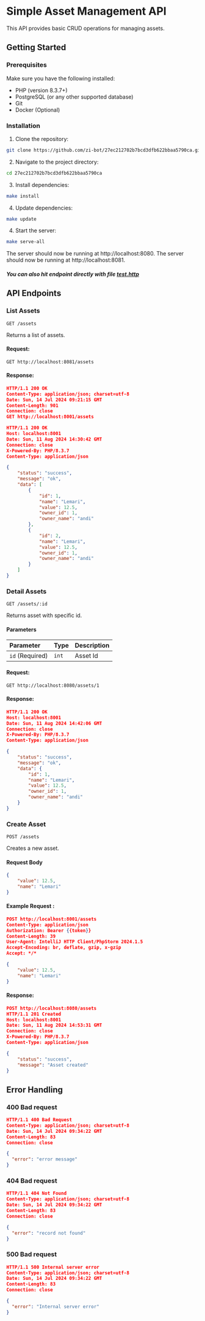# Simple Asset Management API

This API provides basic CRUD operations for managing assets.

## Getting Started

### Prerequisites
Make sure you have the following installed:

- PHP (version 8.3.7+)
- PostgreSQL (or any other supported database)
- Git
- Docker (Optional)

### Installation
1. Clone the repository:

``` bash
git clone https://github.com/zi-bot/27ec212702b7bcd3dfb622bbaa5790ca.git
```
2. Navigate to the project directory:

```bash
cd 27ec212702b7bcd3dfb622bbaa5790ca
```
3. Install dependencies:

```bash
make install
```
4. Update dependencies:
```bash
make update
```
4. Start the server:
```bash
make serve-all
```
The server should now be running at http://localhost:8080.
The server should now be running at http://localhost:8081.

##### You can also hit endpoint directly with file [test.http](./test.http)

## API Endpoints

### List Assets
```http
GET /assets
```
Returns a list of assets.

#### Request:

```http
GET http://localhost:8081/assets
```
#### Response:

```json
HTTP/1.1 200 OK
Content-Type: application/json; charset=utf-8
Date: Sun, 14 Jul 2024 09:21:15 GMT
Content-Length: 901
Connection: close
GET http://localhost:8001/assets

HTTP/1.1 200 OK
Host: localhost:8001
Date: Sun, 11 Aug 2024 14:30:42 GMT
Connection: close
X-Powered-By: PHP/8.3.7
Content-Type: application/json

{
    "status": "success",
    "message": "ok",
    "data": [
        {
            "id": 1,
            "name": "Lemari",
            "value": 12.5,
            "owner_id": 1,
            "owner_name": "andi"
        },
        {
            "id": 2,
            "name": "Lemari",
            "value": 12.5,
            "owner_id": 1,
            "owner_name": "andi"
        }
    ]
}

```
### Detail Assets
```http
GET /assets/:id
```
Returns asset with specific id.

#### Parameters

| Parameter | Type | Description |
| :--- | :--- | :--- |
| `id` (Required) | `int` | Asset Id|

#### Request:

```http
GET http://localhost:8080/assets/1
```
#### Response:

```json
HTTP/1.1 200 OK
Host: localhost:8001
Date: Sun, 11 Aug 2024 14:42:06 GMT
Connection: close
X-Powered-By: PHP/8.3.7
Content-Type: application/json

{
    "status": "success",
    "message": "ok",
    "data": {
        "id": 1,
        "name": "Lemari",
        "value": 12.5,
        "owner_id": 1,
        "owner_name": "andi"
    }
}
```
### Create Asset
```http
POST /assets
```
Creates a new asset.

#### Request Body

```json
{
    "value": 12.5,
    "name": "Lemari"
}
```
#### Example Request :

```json
POST http://localhost:8001/assets
Content-Type: application/json
Authorization: Bearer {{token}}
Content-Length: 39
User-Agent: IntelliJ HTTP Client/PhpStorm 2024.1.5
Accept-Encoding: br, deflate, gzip, x-gzip
Accept: */*

{
    "value": 12.5,
    "name": "Lemari"
}
```
#### Response:

```json
POST http://localhost:8080/assets
HTTP/1.1 201 Created
Host: localhost:8001
Date: Sun, 11 Aug 2024 14:53:31 GMT
Connection: close
X-Powered-By: PHP/8.3.7
Content-Type: application/json

{
    "status": "success",
    "message": "Asset created"
}
```
## Error Handling
### 400 Bad request
```json
HTTP/1.1 400 Bad Request
Content-Type: application/json; charset=utf-8
Date: Sun, 14 Jul 2024 09:34:22 GMT
Content-Length: 83
Connection: close

{
  "error": "error message"
}
```
### 404 Bad request
```json
HTTP/1.1 404 Not Found
Content-Type: application/json; charset=utf-8
Date: Sun, 14 Jul 2024 09:34:22 GMT
Content-Length: 83
Connection: close

{
  "error": "record not found"
}
```
### 500 Bad request
```json
HTTP/1.1 500 Internal server error
Content-Type: application/json; charset=utf-8
Date: Sun, 14 Jul 2024 09:34:22 GMT
Content-Length: 83
Connection: close

{
  "error": "Internal server error"
}
```